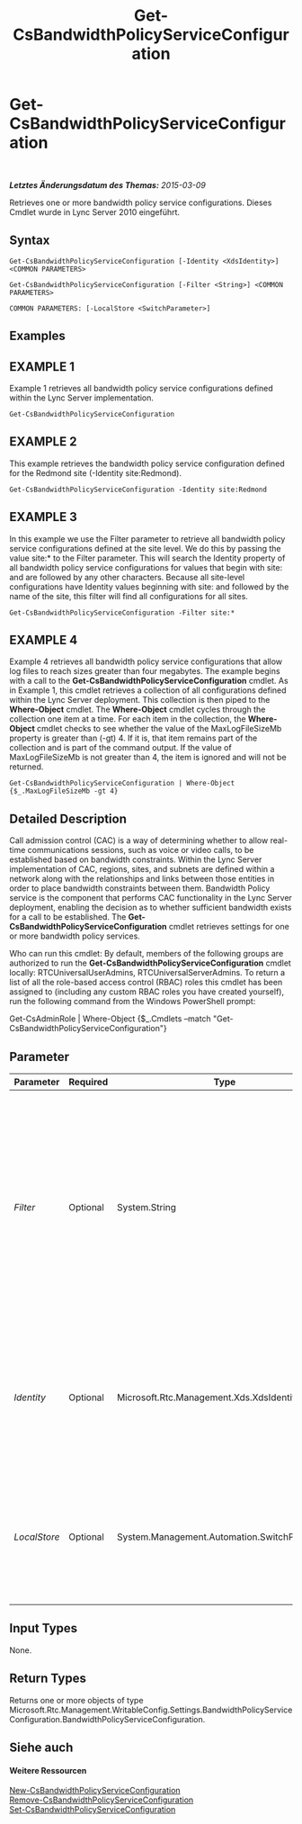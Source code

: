 ﻿---
title: Get-CsBandwidthPolicyServiceConfiguration
TOCTitle: Get-CsBandwidthPolicyServiceConfiguration
ms:assetid: 9cb9cf59-c47e-40f6-9f9e-235b83329a69
ms:mtpsurl: https://technet.microsoft.com/de-de/library/Gg412727(v=OCS.15)
ms:contentKeyID: 49294893
ms.date: 05/19/2016
mtps_version: v=OCS.15
ms.translationtype: HT
---

# Get-CsBandwidthPolicyServiceConfiguration

 

_**Letztes Änderungsdatum des Themas:** 2015-03-09_

Retrieves one or more bandwidth policy service configurations. Dieses Cmdlet wurde in Lync Server 2010 eingeführt.

## Syntax

    Get-CsBandwidthPolicyServiceConfiguration [-Identity <XdsIdentity>] <COMMON PARAMETERS>

    Get-CsBandwidthPolicyServiceConfiguration [-Filter <String>] <COMMON PARAMETERS>

    COMMON PARAMETERS: [-LocalStore <SwitchParameter>]

## Examples

## EXAMPLE 1

Example 1 retrieves all bandwidth policy service configurations defined within the Lync Server implementation.

    Get-CsBandwidthPolicyServiceConfiguration

## EXAMPLE 2

This example retrieves the bandwidth policy service configuration defined for the Redmond site (-Identity site:Redmond).

    Get-CsBandwidthPolicyServiceConfiguration -Identity site:Redmond

## EXAMPLE 3

In this example we use the Filter parameter to retrieve all bandwidth policy service configurations defined at the site level. We do this by passing the value site:\* to the Filter parameter. This will search the Identity property of all bandwidth policy service configurations for values that begin with site: and are followed by any other characters. Because all site-level configurations have Identity values beginning with site: and followed by the name of the site, this filter will find all configurations for all sites.

    Get-CsBandwidthPolicyServiceConfiguration -Filter site:*

## EXAMPLE 4

Example 4 retrieves all bandwidth policy service configurations that allow log files to reach sizes greater than four megabytes. The example begins with a call to the **Get-CsBandwidthPolicyServiceConfiguration** cmdlet. As in Example 1, this cmdlet retrieves a collection of all configurations defined within the Lync Server deployment. This collection is then piped to the **Where-Object** cmdlet. The **Where-Object** cmdlet cycles through the collection one item at a time. For each item in the collection, the **Where-Object** cmdlet checks to see whether the value of the MaxLogFileSizeMb property is greater than (-gt) 4. If it is, that item remains part of the collection and is part of the command output. If the value of MaxLogFileSizeMb is not greater than 4, the item is ignored and will not be returned.

    Get-CsBandwidthPolicyServiceConfiguration | Where-Object {$_.MaxLogFileSizeMb -gt 4}

## Detailed Description

Call admission control (CAC) is a way of determining whether to allow real-time communications sessions, such as voice or video calls, to be established based on bandwidth constraints. Within the Lync Server implementation of CAC, regions, sites, and subnets are defined within a network along with the relationships and links between those entities in order to place bandwidth constraints between them. Bandwidth Policy service is the component that performs CAC functionality in the Lync Server deployment, enabling the decision as to whether sufficient bandwidth exists for a call to be established. The **Get-CsBandwidthPolicyServiceConfiguration** cmdlet retrieves settings for one or more bandwidth policy services.

Who can run this cmdlet: By default, members of the following groups are authorized to run the **Get-CsBandwidthPolicyServiceConfiguration** cmdlet locally: RTCUniversalUserAdmins, RTCUniversalServerAdmins. To return a list of all the role-based access control (RBAC) roles this cmdlet has been assigned to (including any custom RBAC roles you have created yourself), run the following command from the Windows PowerShell prompt:

Get-CsAdminRole | Where-Object {$\_.Cmdlets –match "Get-CsBandwidthPolicyServiceConfiguration"}

## Parameter


<table>
<colgroup>
<col style="width: 25%" />
<col style="width: 25%" />
<col style="width: 25%" />
<col style="width: 25%" />
</colgroup>
<thead>
<tr class="header">
<th>Parameter</th>
<th>Required</th>
<th>Type</th>
<th>Description</th>
</tr>
</thead>
<tbody>
<tr class="odd">
<td><p><em>Filter</em></p></td>
<td><p>Optional</p></td>
<td><p>System.String</p></td>
<td><p>A string containing one or more wildcard characters that will be used to search the Identity property of all bandwidth policy service configurations to find every configuration with an Identity that matches the wildcard pattern. For example, the Filter value site:* will retrieve all configurations with Identity values that begin with the string site: and end with any set of characters.</p></td>
</tr>
<tr class="even">
<td><p><em>Identity</em></p></td>
<td><p>Optional</p></td>
<td><p>Microsoft.Rtc.Management.Xds.XdsIdentity</p></td>
<td><p>The unique identifier of the configuration you want to retrieve. This identifier will consist of the scope (for the global configuration) or the scope and name (for a site-level configuration, such as site:Redmond).</p></td>
</tr>
<tr class="odd">
<td><p><em>LocalStore</em></p></td>
<td><p>Optional</p></td>
<td><p>System.Management.Automation.SwitchParameter</p></td>
<td><p>Retrieves the bandwidth policy service configuration from the local replica of the zentralen Verwaltungsspeicher, rather than from the zentralen Verwaltungsspeicher itself.</p></td>
</tr>
</tbody>
</table>


## Input Types

None.

## Return Types

Returns one or more objects of type Microsoft.Rtc.Management.WritableConfig.Settings.BandwidthPolicyServiceConfiguration.BandwidthPolicyServiceConfiguration.

## Siehe auch

#### Weitere Ressourcen

[New-CsBandwidthPolicyServiceConfiguration](new-csbandwidthpolicyserviceconfiguration.md)  
[Remove-CsBandwidthPolicyServiceConfiguration](remove-csbandwidthpolicyserviceconfiguration.md)  
[Set-CsBandwidthPolicyServiceConfiguration](set-csbandwidthpolicyserviceconfiguration.md)

